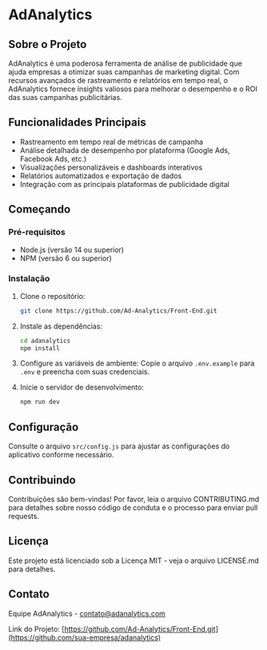 # AdAnalytics

## Sobre o Projeto

AdAnalytics é uma poderosa ferramenta de análise de publicidade que ajuda empresas a otimizar suas campanhas de marketing digital. Com recursos avançados de rastreamento e relatórios em tempo real, o AdAnalytics fornece insights valiosos para melhorar o desempenho e o ROI das suas campanhas publicitárias.

## Funcionalidades Principais

- Rastreamento em tempo real de métricas de campanha
- Análise detalhada de desempenho por plataforma (Google Ads, Facebook Ads, etc.)
- Visualizações personalizáveis e dashboards interativos
- Relatórios automatizados e exportação de dados
- Integração com as principais plataformas de publicidade digital

## Começando

### Pré-requisitos

- Node.js (versão 14 ou superior)
- NPM (versão 6 ou superior)

### Instalação

1. Clone o repositório:
   ```bash
   git clone https://github.com/Ad-Analytics/Front-End.git
   ```

2. Instale as dependências:
   ```bash
   cd adanalytics
   npm install
   ```

3. Configure as variáveis de ambiente:
   Copie o arquivo `.env.example` para `.env` e preencha com suas credenciais.

4. Inicie o servidor de desenvolvimento:
   ```bash
   npm run dev
   ```

## Configuração

Consulte o arquivo `src/config.js` para ajustar as configurações do aplicativo conforme necessário.

## Contribuindo

Contribuições são bem-vindas! Por favor, leia o arquivo CONTRIBUTING.md para detalhes sobre nosso código de conduta e o processo para enviar pull requests.

## Licença

Este projeto está licenciado sob a Licença MIT - veja o arquivo LICENSE.md para detalhes.

## Contato

Equipe AdAnalytics - contato@adanalytics.com

Link do Projeto: [https://github.com/Ad-Analytics/Front-End.git](https://github.com/sua-empresa/adanalytics)
